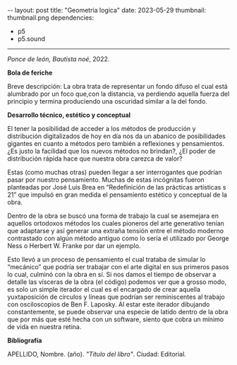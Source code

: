 --
layout: post
title: "Geometria logica"
date: 2023-05-29
thumbnail: thumbnail.png
dependencies:
  - p5
  - p5.sound
---

<div id="div-sketch">
  <script type="text/javascript" src="sketch.js"></script>
</div>

_Ponce de león, Bautista noé_, 2022.

**Bola de feriche**

Breve descripción:  La obra trata de representar un fondo difuso el cual está alumbrado por un foco que,con la distancia, va perdiendo aquella fuerza del principio y termina produciendo una oscuridad similar a la del fondo.

**Desarrollo técnico, estético y conceptual**

El tener la posibilidad de acceder a los métodos de producción y distribución digitalizados de hoy en día nos da un abanico de posibilidades gigantes en cuanto a métodos pero también a reflexiones y pensamientos. ¿Es justo la facilidad que los nuevos métodos no brindan?, ¿El poder de distribución rápida hace que nuestra obra carezca de valor?

Estas (como muchas otras) pueden llegar a ser  interrogantes que podrían pasar por nuestro pensamiento. Muchas de estas incógnitas fueron planteadas por José Luis Brea en “Redefinición de las prácticas artísticas s 21” que impulsó en gran medida el pensamiento estético y conceptual de la obra.


Dentro de la obra se buscó una forma de trabajo la cual se asemejara en aquellos ortodoxos métodos los cuales pioneros del arte generativo tenían que adaptarse y así generar una extraña tensión entre el método moderno contrastado con algún método antiguo como lo sería el utilizado por George Ness o Herbert W. Franke por dar un ejemplo. 


Esto llevó a un proceso de pensamiento el cual trataba de simular lo “mecánico” que podría ser trabajar con el arte digital en sus primeros pasos lo cual, culminó con la obra en sí. Si nos damos el tiempo de observar a detalle las vísceras de la obra (el código) podemos ver que a grosso modo, es solo un simple iterador el cual es el encargado de crear aquella yuxtaposición de círculos y líneas que podrían ser reminiscentes al trabajo con osciloscopios de Ben F. Laposky. Al estar este iterador dibujando constantemente, se puede observar una especie de latido dentro de la obra que por más que esté hecha con un software, siento que cobra un mínimo de vida en nuestra retina.



**Bibliografía**

APELLIDO, Nombre. (año). _"Título del libro"_. Ciudad: Editorial.
